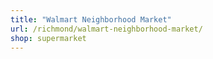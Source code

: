 ```yaml
---
title: "Walmart Neighborhood Market"
url: /richmond/walmart-neighborhood-market/
shop: supermarket
---
```

